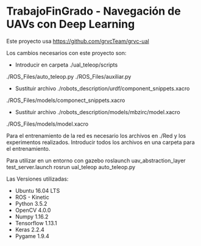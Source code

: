 # TrabajoFinGrado - Navegación de UAVs con Deep Learning

Este proyecto usa
https://github.com/grvcTeam/grvc-ual

Los cambios necesarios con este proyecto son:
- Introducir en carpeta ./ual_teleop/scripts 
 
./ROS_Files/auto_teleop.py
./ROS_Files/auxiliar.py

- Sustituir archivo ./robots_description/urdf/component_snippets.xacro
 
./ROS_Files/models/componect_snippets.xacro

- Sustituir archivo ./robots_description/models/mbzirc/model.xacro
 
./ROS_Files/models/model.xacro

Para el entrenamiento de la red es necesario los archivos en ./Red y los experimentos realizados. Introducir todos los archivos en una carpeta para el entrenamiento.

Para utilizar en un entorno con gazebo
roslaunch uav_abstraction_layer test_server.launch
rosrun ual_teleop auto_teleop.py

Las Versiones utilizadas:
- Ubuntu 16.04 LTS
- ROS - Kinetic
- Python 3.5.2
- OpenCV 4.0.0
- Numpy 1.16.2
- Tensorflow 1.13.1
- Keras 2.2.4
- Pygame 1.9.4
